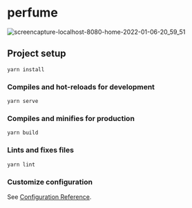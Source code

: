 # perfume
![screencapture-localhost-8080-home-2022-01-06-20_59_51](https://user-images.githubusercontent.com/90055525/148440749-63782ba4-577d-437d-bbea-14dde6d49586.png)


## Project setup
```
yarn install
```

### Compiles and hot-reloads for development
```
yarn serve
```

### Compiles and minifies for production
```
yarn build
```

### Lints and fixes files
```
yarn lint
```

### Customize configuration
See [Configuration Reference](https://cli.vuejs.org/config/).
